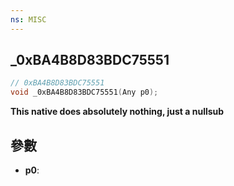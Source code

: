 ```yaml
---
ns: MISC
---
```

## _0xBA4B8D83BDC75551

```c
// 0xBA4B8D83BDC75551
void _0xBA4B8D83BDC75551(Any p0);
```

**This native does absolutely nothing, just a nullsub**

## 參數
* **p0**: 

